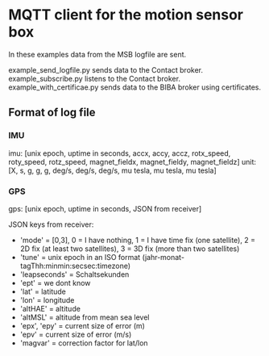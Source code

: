 # MQTT client for the motion sensor box

In these examples data from the MSB logfile are sent.

example_send_logfile.py sends data to the Contact broker.
example_subscribe.py listens to the Contact broker.
example_with_certificae.py sends data to the BIBA broker using certificates.

## Format of log file
### IMU
imu: [unix epoch, uptime in seconds, accx, accy, accz, rotx_speed, roty_speed, rotz_speed, magnet_fieldx, magnet_fieldy, magnet_fieldz]
unit: [X, s, g, g, g, deg/s, deg/s, deg/s, mu tesla, mu tesla, mu tesla]


### GPS
gps: [unix epoch, uptime in seconds, JSON from receiver]

JSON keys from receiver: 
 - 'mode' = [0,3], 0 = I have nothing, 1 = I have time fix (one satellite), 2 = 2D fix (at least two satellites), 3 = 3D fix (more than two satellites)
 - 'tune' = unix epoch in an ISO format (jahr-monat-tagThh:minmin:secsec:timezone)
 - 'leapseconds' = Schaltsekunden
 - 'ept' = we dont know
 - 'lat' = latitude
 - 'lon' = longitude
 - 'altHAE' = altitude
 - 'altMSL' = altitude from mean sea level
 - 'epx', 'epy' = current size of error (m)
 - 'epv' = current size of error (m/s)
 - 'magvar' = correction factor for lat/lon
